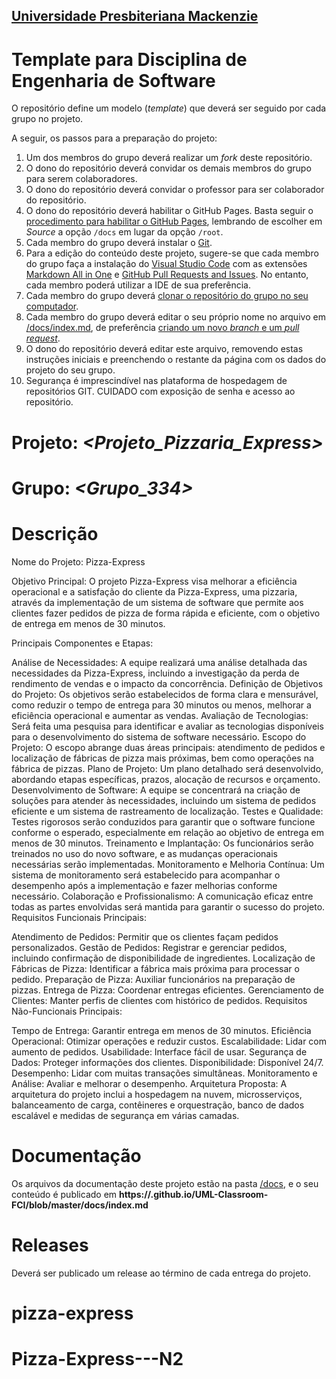 <h2><a href= "https://www.mackenzie.br">Universidade Presbiteriana Mackenzie</a></h2>


# Template para Disciplina de Engenharia de Software

O repositório define um modelo (*template*) que deverá ser seguido por cada grupo no projeto.

A seguir, os passos para a preparação do projeto:

1. Um dos membros do grupo deverá realizar um *fork* deste repositório.
2. O dono do repositório deverá convidar os demais membros do grupo para serem colaboradores.
3. O dono do repositório deverá convidar o professor para ser colaborador do repositório.
4. O dono do repositório deverá habilitar o GitHub Pages. Basta seguir o [procedimento para habilitar o GitHub Pages](https://docs.github.com/pt/pages/getting-started-with-github-pages/configuring-a-publishing-source-for-your-github-pages-site), lembrando de escolher em *Source* a opção `/docs` em lugar da opção `/root`.
5. Cada membro do grupo deverá instalar o [Git](https://git-scm.com/downloads).
6. Para a edição do conteúdo deste projeto, sugere-se que cada membro do grupo faça a instalação do [Visual Studio Code](https://code.visualstudio.com/) com as extensões [Markdown All in One](https://marketplace.visualstudio.com/items?itemName=yzhang.markdown-all-in-one) e [GitHub Pull Requests and Issues](https://marketplace.visualstudio.com/items?itemName=GitHub.vscode-pull-request-github). No entanto, cada membro poderá utilizar a IDE de sua preferência.
7. Cada membro do grupo deverá [clonar o repositório do grupo no seu computador](https://learn.microsoft.com/en-us/azure/developer/javascript/how-to/with-visual-studio-code/clone-github-repository?tabs=create-repo-command-palette%2Cinitialize-repo-activity-bar%2Ccreate-branch-command-palette%2Ccommit-changes-command-palette%2Cpush-command-palette).
8. Cada membro do grupo deverá editar o seu próprio nome no arquivo em [/docs/index.md](./docs/index.md), de preferência [criando um novo *branch* e um *pull request*](https://www.youtube.com/watch?v=LdSwWxVzUpo).
9. O dono do repositório deverá editar este arquivo, removendo estas instruções iniciais e preenchendo o restante da página com os dados do projeto do seu grupo.
10. Segurança é imprescindível nas plataforma de hospedagem de repositórios GIT. CUIDADO com exposição de senha e acesso ao repositório.


# Projeto: *<Projeto_Pizzaria_Express>*

# Grupo: *<Grupo_334>*

# Descrição
Nome do Projeto: Pizza-Express

Objetivo Principal: O projeto Pizza-Express visa melhorar a eficiência operacional e a satisfação do cliente da Pizza-Express, uma pizzaria, através da implementação de um sistema de software que permite aos clientes fazer pedidos de pizza de forma rápida e eficiente, com o objetivo de entrega em menos de 30 minutos.

Principais Componentes e Etapas:

Análise de Necessidades: A equipe realizará uma análise detalhada das necessidades da Pizza-Express, incluindo a investigação da perda de rendimento de vendas e o impacto da concorrência.
Definição de Objetivos do Projeto: Os objetivos serão estabelecidos de forma clara e mensurável, como reduzir o tempo de entrega para 30 minutos ou menos, melhorar a eficiência operacional e aumentar as vendas.
Avaliação de Tecnologias: Será feita uma pesquisa para identificar e avaliar as tecnologias disponíveis para o desenvolvimento do sistema de software necessário.
Escopo do Projeto: O escopo abrange duas áreas principais: atendimento de pedidos e localização de fábricas de pizza mais próximas, bem como operações na fábrica de pizzas.
Plano de Projeto: Um plano detalhado será desenvolvido, abordando etapas específicas, prazos, alocação de recursos e orçamento.
Desenvolvimento de Software: A equipe se concentrará na criação de soluções para atender às necessidades, incluindo um sistema de pedidos eficiente e um sistema de rastreamento de localização.
Testes e Qualidade: Testes rigorosos serão conduzidos para garantir que o software funcione conforme o esperado, especialmente em relação ao objetivo de entrega em menos de 30 minutos.
Treinamento e Implantação: Os funcionários serão treinados no uso do novo software, e as mudanças operacionais necessárias serão implementadas.
Monitoramento e Melhoria Contínua: Um sistema de monitoramento será estabelecido para acompanhar o desempenho após a implementação e fazer melhorias conforme necessário.
Colaboração e Profissionalismo: A comunicação eficaz entre todas as partes envolvidas será mantida para garantir o sucesso do projeto.
Requisitos Funcionais Principais:

Atendimento de Pedidos: Permitir que os clientes façam pedidos personalizados.
Gestão de Pedidos: Registrar e gerenciar pedidos, incluindo confirmação de disponibilidade de ingredientes.
Localização de Fábricas de Pizza: Identificar a fábrica mais próxima para processar o pedido.
Preparação de Pizza: Auxiliar funcionários na preparação de pizzas.
Entrega de Pizza: Coordenar entregas eficientes.
Gerenciamento de Clientes: Manter perfis de clientes com histórico de pedidos.
Requisitos Não-Funcionais Principais:

Tempo de Entrega: Garantir entrega em menos de 30 minutos.
Eficiência Operacional: Otimizar operações e reduzir custos.
Escalabilidade: Lidar com aumento de pedidos.
Usabilidade: Interface fácil de usar.
Segurança de Dados: Proteger informações dos clientes.
Disponibilidade: Disponível 24/7.
Desempenho: Lidar com muitas transações simultâneas.
Monitoramento e Análise: Avaliar e melhorar o desempenho.
Arquitetura Proposta: A arquitetura do projeto inclui a hospedagem na nuvem, microsserviços, balanceamento de carga, contêineres e orquestração, banco de dados escalável e medidas de segurança em várias camadas.

# Documentação

Os arquivos da documentação deste projeto estão na pasta [/docs](/docs), e o seu conteúdo é publicado em **https://<usuario>.github.io/UML-Classroom-FCI/blob/master/docs/index.md**



# Releases

Deverá ser publicado um release ao término de cada entrega do projeto.
# pizza-express
# Pizza-Express---N2
